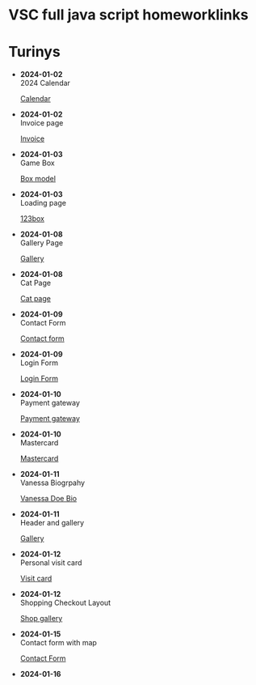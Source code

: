 # VSC full java script homeworklinks

<div class="main">
  <h1>Turinys</h1>
  <div class="first-side">
     <ul>
      <li>
          <p><b>2024-01-02</b><br>2024 Calendar</p>
          <a href="namudarbai/calendar.html">Calendar</a>
        </li>
        <li>
          <p><b>2024-01-02</b><br>Invoice page</p>
          <a href="namudarbai/invoice.html">Invoice</a>
          </li>
    </ul>
    <ul>
      <li>
        <p><b>2024-01-03</b><br>Game Box</p>
        <a href="namudarbai/2048box.html">Box model</a>
      </li>
      <li>
        <p><b>2024-01-03</b><br>Loading page</p>
        <a href="namudarbai/box3.html">123box</a>
        </li>
    </ul>    
    <ul>
      <li>
        <p><b>2024-01-08</b><br>Gallery Page</p>
        <a href="namudarbai/imagesbckg.html">Gallery</a>
        <p></p>
      </li>
      <li>
        <p><b>2024-01-08</b><br>Cat Page</p>
        <a href="namudarbai/catpageheader.html">Cat page</a>
      </li>
    </ul>   
    <ul>
      <li>
        <p><b>2024-01-09</b><br>Contact Form</p>
          <a href="2024-01-09/contactform.html">Contact form</a>
      </li>
      <li>
        <p><b>2024-01-09</b><br>Login Form</p>
          <a href="2024-01-09/loginform.html">Login Form</a>
      </li>
    </ul>
    </div>  
    <div class="second-side">
    <ul>
        <li>
            <p><b>2024-01-10</b><br>Payment gateway</p>
            <a href="2024-01-10/paymentgateway.html">Payment gateway</a>
            </li>
            <li>
              <p><b>2024-01-10</b><br>Mastercard</p>
            <a href="2024-01-10/mastercard.html">Mastercard</a>
        </li>
    </ul>
    <ul>
        <li>
          <p><b>2024-01-11</b><br>Vanessa Biogrpahy </p>
        <a href="2024-01-11/visitcard.html">Vanessa Doe Bio</a>
        </li> 
        <li>
          <p><b>2024-01-11</b><br>Header and gallery</p>
        <a href="2024-01-11/blogpositions.html"> Gallery</a>
        </li>
    </ul>
    <ul>
      <li>
        <p><b>2024-01-12</b><br>Personal visit card</p>
        <a href="2024-01-12/visitcard.html">Visit card</a>
      </li>
      <li>
        <p><b>2024-01-12</b> <br>Shopping Checkout Layout</p>
        <a href="2024-01-12/shopgallery.html">Shop gallery</a>
      </li>
    </ul>
    <ul>
      <li>
        <p><b>2024-01-15</b> <br>Contact form with map</p>
        <a href="2024-01-15/contactform.html">Contact Form </a>
      </li>
      <li>
        <p><b>2024-01-16</b> <br></p>
        <a href=""> </a>
      </li>
    </ul>
  </div>
 </div>  